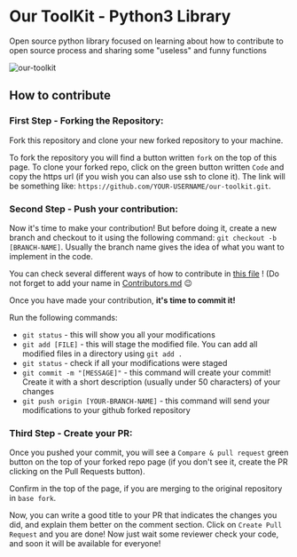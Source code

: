 # Our ToolKit - Python3 Library
Open source python library focused on learning about how to contribute to open source process and sharing some "useless" and funny functions

![our-toolkit](https://i.kym-cdn.com/entries/icons/original/000/034/467/Communist_Bugs_Bunny_Banner.jpg)

## How to contribute

### First Step - Forking the Repository:

Fork this repository and clone your new forked repository to your machine. 

To fork the repository you will find a button written `fork` on the top of this page. To clone your forked repo, click on the green button written `Code` and copy the https url (if you wish you can also use ssh to clone it). The link will be something like: `https://github.com/YOUR-USERNAME/our-toolkit.git`.

### Second Step - Push your contribution:

Now it's time to make your contribution! But before doing it, create a new branch and checkout to it using the following command: `git checkout -b [BRANCH-NAME]`. Usually the branch name gives the idea of what you want to implement in the code.

You can check several different ways of how to contribute in [this file](CONTRIBUTING.md) ! (Do not forget to add your name in [Contributors.md](Contributors.md) 😉

Once you have made your contribution, **it's time to commit it!**

Run the following commands:

- `git status` - this will show you all your modifications 
- `git add [FILE]` - this will stage the modified file. You can add all modified files in a directory using `git add .`
- `git status` - check if all your modifications were staged 
- `git commit -m "[MESSAGE]"` - this command will create your commit! Create it with a short description (usually under 50 characters) of your changes
- `git push origin [YOUR-BRANCH-NAME]` - this command will send your modifications to your github forked repository

### Third Step - Create your PR:

Once you pushed your commit, you will see a `Compare & pull request` green button on the top of your forked repo page (if you don't see it, create the PR clicking on the Pull Requests button).

Confirm in the top of the page, if you are merging to the original repository in `base fork`.

Now, you can write a good title to your PR that indicates the changes you did, and explain them better on the comment section. Click on `Create Pull Request` and you are done! Now just wait some reviewer check your code, and soon it will be available for everyone!


